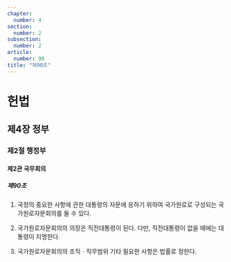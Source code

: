```yaml
---
chapter:
  number: 4
section:
  number: 2
subsection:
  number: 2
article:
  number: 90
title: "제90조"
---
```

# 헌법

## 제4장 정부

### 제2절 행정부

#### 제2관 국무회의

##### 제90조

1. 국정의 중요한 사항에 관한 대통령의 자문에 응하기 위하여 국가원로로 구성되는 국가원로자문회의를 둘 수 있다.

2. 국가원로자문회의의 의장은 직전대통령이 된다. 다만, 직전대통령이 없을 때에는 대통령이 지명한다.

3. 국가원로자문회의의 조직ㆍ직무범위 기타 필요한 사항은 법률로 정한다.
